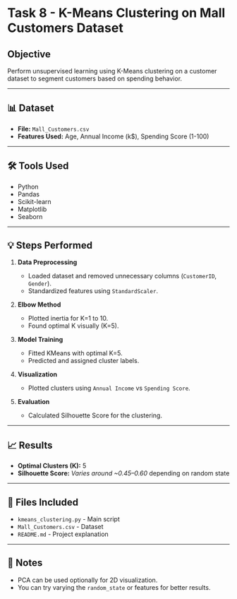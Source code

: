 # Task 8 - K-Means Clustering on Mall Customers Dataset

## Objective
Perform unsupervised learning using K-Means clustering on a customer dataset to segment customers based on spending behavior.

---

## 📊 Dataset
- **File:** `Mall_Customers.csv`
- **Features Used:** Age, Annual Income (k$), Spending Score (1-100)

---

## 🛠 Tools Used
- Python
- Pandas
- Scikit-learn
- Matplotlib
- Seaborn

---

## 💡 Steps Performed

1. **Data Preprocessing**
   - Loaded dataset and removed unnecessary columns (`CustomerID`, `Gender`).
   - Standardized features using `StandardScaler`.

2. **Elbow Method**
   - Plotted inertia for K=1 to 10.
   - Found optimal K visually (K=5).

3. **Model Training**
   - Fitted KMeans with optimal K=5.
   - Predicted and assigned cluster labels.

4. **Visualization**
   - Plotted clusters using `Annual Income` vs `Spending Score`.

5. **Evaluation**
   - Calculated Silhouette Score for the clustering.

---

## 📈 Results
- **Optimal Clusters (K):** 5
- **Silhouette Score:** *Varies around ~0.45–0.60* depending on random state

---

## 📎 Files Included
- `kmeans_clustering.py` - Main script
- `Mall_Customers.csv` - Dataset
- `README.md` - Project explanation

---

## 📌 Notes
- PCA can be used optionally for 2D visualization.
- You can try varying the `random_state` or features for better results.
